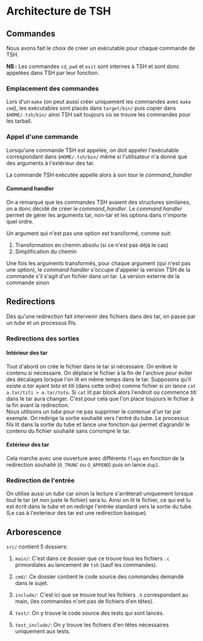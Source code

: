 # Architecture de TSH

## Commandes
Nous avons fait le choix de créer un exécutable pour chaque commande de TSH.

**NB :** Les commandes `cd`, `pwd` et `exit` sont internes à TSH et
sont donc appelées dans TSH par leur fonction.

### Emplacement des commandes
Lors d'un `make` (on peut aussi créer uniquement les commandes avec `make cmd`),
les exécutables sont placés dans `target/bin/` puis copier dans
`$HOME/.tsh/bin/` ainsi TSH sait toujours où se trouve les commandes
pour les tarball.


### Appel d'une commande
Lorsqu'une commande TSH est appelée, on doit appeler l'exécutable correspondant
dans `$HOME/.tsh/bin/` même si l'utilisateur n'a donné que des arguments à
l'extérieur des tar.

La commande TSH exécutée appelle alors à son tour le *command_handler*

#### Command handler
On a remarqué que les commandes TSH avaient des structures similaires, on a donc
décidé de créer le *command_handler*. Le *command handler* permet de gérer
les arguments tar, non-tar et les options dans n'importe quel ordre.

Un argument qui n'est pas une option est transformé, comme suit:
1. Transformation en chemin absolu (si ce n'est pas déjà le cas)
2. Simplification du chemin

Une fois les arguments transformés, pour chaque argument
(qui n'est pas une option), le *command handler* s'occupe d'appeler la version
TSH de la commande s'il s'agit d'un fichier dans un tar. La version externe de
la commande sinon

## Redirections
Dès qu'une redirection fait intervenir des fichiers dans des tar, on passe par
un *tube* et un processus fils.

### Redirections des sorties

#### Intérieur des tar
Tout d'abord on crée le fichier dans le tar si nécessaire. On enlève le contenu
si nécessaire. On déplace le fichier à la fin de l'archive pour éviter des
décalages lorsque l'on lit en même temps dans le tar. Supposons qu'il existe
*a.tar* ayant *toto* et *titi* (dans cette ordre) comme fichier si on lance
`cat a.tar/titi > a.tar/toto`. Si `cat` lit par block alors l'endroit où
commence *titi* dans le tar aura changer. C'est pour cela que l'on place
toujours le fichier à la fin avant la redirection.  
Nous utilisons un *tube* pour ne pas supprimer le contenue d'un tar par exemple.
On redirige la sortie souhaité vers l'entré du tube. Le processus fils lit dans
la sortie du tube et lance une fonction qui permet d’agrandir le contenu du
fichier souhaité sans corrompre le tar.


#### Extérieur des tar
Cela marche avec une ouverture avec différents `flags` en fonction de la
redirection souhaité (`O_TRUNC` ou `O_APPEND`) puis on lance `dup2`.

### Redirection de l'entrée
On utilise aussi un *tube* car sinon la lecture s'arrêterait uniquement lorsque
tout le tar (et non juste le fichier) sera lu. Ainsi on lit le fichier, ce qui
est lu est écrit dans le *tube* et on redirige l'entrée standard vers la sortie
du tube.   
(Le cas à l'exterieur des tar est une redirection basique).

## Arborescence
`src/` contient 5 dossiers:

1. `main/`: C'est dans ce dossier que ce trouve tous les fichiers `.c`
primordiales au lancement de `tsh` (sauf les commandes).

2. `cmd/`: Ce dossier contient le code source des commandes demandé dans le
sujet.

3. `include/`: C'est ici que se trouve tout les fichiers `.h` correspondant au
main, (les commandes n'ont pas de fichiers d'en têtes).

4. `test/`: On y trouve le code source des tests qui sont lancés.

5. `test_include/`: On y trouve les fichiers d'en têtes nécessaires uniquement
aux tests.
